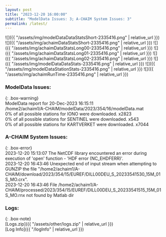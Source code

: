 ```yaml
---
layout: post
title: "2023-12-20 16:00:00"
subtitle: "ModelData Issues: 3; A-CHAIM System Issues: 3"
permalink: /latest/
---
```


![]({{ "/assets/img/modelDataDataStatsShort-2335416.png" | relative_url }})
![]({{ "/assets/img/achaimDataStatsShort-2335416.png" | relative_url }})
![]({{ "/assets/img/achaimDataStatsLong00-2335416.png" | relative_url }})
![]({{ "/assets/img/achaimDataStatsLong01-2335416.png" | relative_url }})
![]({{ "/assets/img/achaimDataStatsLong02-2335416.png" | relative_url }})
![]({{ "/assets/img/modelDataDataStats-2335416.png" | relative_url }})
![]({{ "/assets/img/modelDataStationStats-2335416.png" | relative_url }})
![]({{ "/assets/img/achaimRunTime-2335416.png" | relative_url }})


### ModelData Issues:  
  
{: .box-warning}  
 ModelData report for 20-Dec-2023 16:15:11   
 /home2/achaim1/A-CHAIM/modelData/2023/354/16/modelData.mat   
 0% of all possible stations for IONO were downloaded. x2823   
 0% of all possible stations for SENTINEL were downloaded. x543   
 0% of all possible stations for KARTVERKET were downloaded. x7044   
  
### A-CHAIM System Issues:  
  
{: .box-error}  
2023-12-20 15:13:07 The NetCDF library encountered an error during execution of 'open' function - 'HDF error (NC_EHDFERR)'.  
2023-12-20 16:43:46 Unexpected end of input stream when attempting to GUNZIP the file "/home2/achaim1/A-CHAIM/download/2023/354/15/EUREF/DILL00DEU_S_20233541530_15M_01S_MO.crx".  
2023-12-20 16:43:46 File /home2/achaim1/A-CHAIM/processed/2023/354/15/EUREF/DILL00DEU_S_20233541515_15M_01S_MO.rnx not found by Matlab dir  

### Logs:  
  
{: .box-note}  
[Logs.zip]({{ "/assets/other/logs.zip" | relative_url }})  
[Log Info]({{ "/logInfo" | relative_url }})  
